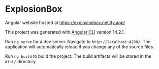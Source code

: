# ExplosionBox

Angular website hosted at https://explosionbox.netlify.app/

This project was generated with [Angular CLI](https://github.com/angular/angular-cli) version 14.2.1. 

Run `ng serve` for a dev server. Navigate to `http://localhost:4200/`. The application will automatically reload if you change any of the source files.

Run `ng build` to build the project. The build artifacts will be stored in the `dist/` directory.
